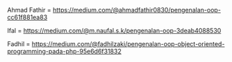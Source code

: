 Ahmad Fathir = https://medium.com/@ahmadfathir0830/pengenalan-oop-cc61f881ea83

Ifal = https://medium.com/@m.naufal.s.k/pengenalan-oop-3deab4088530

Fadhil = https://medium.com/@fadhilzaki/pengenalan-oop-object-oriented-programming-pada-php-95e6d6f31832
